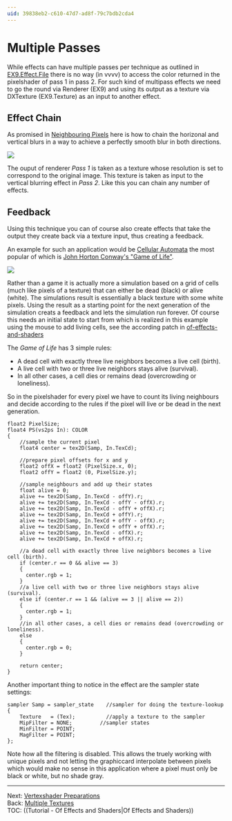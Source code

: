 ```yaml
---
uid: 39838eb2-c610-47d7-ad8f-79c7bdb2cda4
---
```


# Multiple Passes
 
While effects can have multiple passes per technique as outlined in [EX9.Effect.File](xref:7c9dc29b-1e01-41d8-b256-618f5d27e939) there is no way (in vvvv) to access the color returned in the pixelshader of pass 1 in pass 2. For such kind of multipass effects we need to go the round via <span class="node">Renderer (EX9)</span> and using its output as a texture via <span class="node">DXTexture (EX9.Texture)</span> as an input to another effect.  

## Effect Chain
As promised in [Neighbouring Pixels](xref:0f0f3bcc-cf68-44bb-804c-66a86c1e84ec) here is how to chain the horizonal and vertical blurs in a way to achieve a perfectly smooth blur in both directions.  
  
![](~/img/multipass_1.png "")   
  
The ouput of renderer *Pass 1* is taken as a texture whose resolution is set to correspond to the original image. This texture is taken as input to the vertical blurring effect in *Pass 2*. Like this you can chain any number of effects.   

## Feedback
Using this technique you can of course also create effects that take the output they create back via a texture input, thus creating a feedback.   

An example for such an application would be <a href="http://en.wikipedia.org/wiki/Cellular_automaton" class="extURL" target="_blank">Cellular Automata</a> the most popular of which is <a href="http://en.wikipedia.org/wiki/Conway%27s_Game_of_Life" class="extURL" target="_blank">John Horton Conway's "Game of Life"</a>.  

  
![](~/img/07_MultiplePasses_2-DirectXRenderer_2010.12.19-16.07.55.png "")   
  

Rather than a game it is actually more a simulation based on a grid of cells (much like pixels of a texture) that can either be dead (black) or alive (white). The simulations result is essentially a black texture with some white pixels. Using the result as a starting point for the next generation of the simulation creats a feedback and lets the simulation run forever. Of course this needs an initial state to start from which is realized in this example using the mouse to add living cells, see the according patch in <a href="https://vvvv.org/contribution/of-effects-and-shaders" class="extURL contribution" target="_blank">of-effects-and-shaders</a>  

The *Game of Life* has 3 simple rules:  
* A dead cell with exactly three live neighbors becomes a live cell (birth).  
* A live cell with two or three live neighbors stays alive (survival).  
* In all other cases, a cell dies or remains dead (overcrowding or loneliness).  

So in the pixelshader for every pixel we have to count its living neighbours and decide according to the rules if the pixel will live or be dead in the next generation.   

``` (lang=hlsl):  
float2 PixelSize;  
float4 PS(vs2ps In): COLOR  
{  
	//sample the current pixel
	float4 center = tex2D(Samp, In.TexCd);
	
	//prepare pixel offsets for x and y
	float2 offX = float2 (PixelSize.x, 0);
	float2 offY = float2 (0, PixelSize.y);
		
	//sample neighbours and add up their states
	float alive = 0;
	alive += tex2D(Samp, In.TexCd - offY).r;
	alive += tex2D(Samp, In.TexCd - offY - offX).r;
	alive += tex2D(Samp, In.TexCd - offY + offX).r;
	alive += tex2D(Samp, In.TexCd + offY).r;
	alive += tex2D(Samp, In.TexCd + offY - offX).r;
	alive += tex2D(Samp, In.TexCd + offY + offX).r;
	alive += tex2D(Samp, In.TexCd - offX).r;
	alive += tex2D(Samp, In.TexCd + offX).r;

	//a dead cell with exactly three live neighbors becomes a live cell (birth).
	if (center.r == 0 && alive == 3) 
	{
	  center.rgb = 1;
	} 
	//a live cell with two or three live neighbors stays alive (survival).  
	else if (center.r == 1 && (alive == 3 || alive == 2)) 
	{
	  center.rgb = 1;
	} 
	//in all other cases, a cell dies or remains dead (overcrowding or loneliness).
	else 
	{
	  center.rgb = 0;
	}

	return center;
}
```  

Another important thing to notice in the effect are the sampler state settings:  

``` (lang=hlsl):  
sampler Samp = sampler_state    //sampler for doing the texture-lookup  
{  
    Texture   = (Tex);          //apply a texture to the sampler
    MipFilter = NONE;         //sampler states
    MinFilter = POINT;
    MagFilter = POINT;
};
```  
Note how all the filtering is disabled. This allows the truely working with unique pixels and not letting the graphiccard interpolate between pixels which would make no sense in this application where a pixel must only be black or white, but no shade gray.  

---  
Next: [Vertexshader Preparations](xref:efe56243-ca3e-4980-a8cb-8b4e086fdf25)   
Back: [Multiple Textures](xref:28981d7f-9b61-4d05-8bd6-7b1e87010a34)  
TOC: ((Tutorial - Of Effects and Shaders|Of Effects and Shaders))